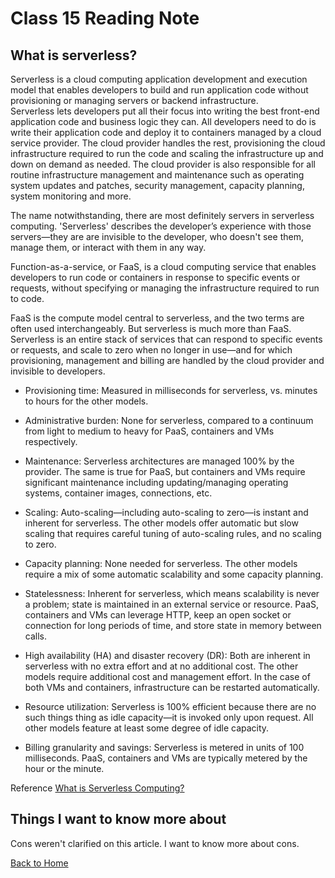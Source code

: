 # Class 15 Reading Note

## What is serverless?

Serverless is a cloud computing application development and execution model that enables developers to build and run application code without provisioning or managing servers or backend infrastructure.  
Serverless lets developers put all their focus into writing the best front-end application code and business logic they can. All developers need to do is write their application code and deploy it to containers managed by a cloud service provider. The cloud provider handles the rest, provisioning the cloud infrastructure required to run the code and scaling the infrastructure up and down on demand as needed. The cloud provider is also responsible for all routine infrastructure management and maintenance such as operating system updates and patches, security management, capacity planning, system monitoring and more.  

The name notwithstanding, there are most definitely servers in serverless computing. 'Serverless' describes the developer’s experience with those servers—they are are invisible to the developer, who doesn't see them, manage them, or interact with them in any way.  

Function-as-a-service, or FaaS, is a cloud computing service that enables developers to run code or containers in response to specific events or requests, without specifying or managing the infrastructure required to run to code.

FaaS is the compute model central to serverless, and the two terms are often used interchangeably. But serverless is much more than FaaS. Serverless is an entire stack of services that can respond to specific events or requests, and scale to zero when no longer in use—and for which provisioning, management and billing are handled by the cloud provider and invisible to developers.  

- Provisioning time: Measured in milliseconds for serverless, vs. minutes to hours for the other models.

- Administrative burden: None for serverless, compared to a continuum from light to medium to heavy for PaaS, containers and VMs respectively.

- Maintenance: Serverless architectures are managed 100% by the provider. The same is true for PaaS, but containers and VMs require significant maintenance including updating/managing operating systems, container images, connections, etc.

- Scaling: Auto-scaling—including auto-scaling to zero—is instant and inherent for serverless. The other models offer automatic but slow scaling that requires careful tuning of auto-scaling rules, and no scaling to zero.

- Capacity planning: None needed for serverless. The other models require a mix of some automatic scalability and some capacity planning.

- Statelessness: Inherent for serverless, which means scalability is never a problem; state is maintained in an external service or resource. PaaS, containers and VMs can leverage HTTP, keep an open socket or connection for long periods of time, and store state in memory between calls.

- High availability (HA) and disaster recovery (DR): Both are inherent in serverless with no extra effort and at no additional cost. The other models require additional cost and management effort. In the case of both VMs and containers, infrastructure can be restarted automatically.

- Resource utilization: Serverless is 100% efficient because there are no such things thing as idle capacity—it is invoked only upon request. All other models feature at least some degree of idle capacity.

- Billing granularity and savings: Serverless is metered in units of 100 milliseconds. PaaS, containers and VMs are typically metered by the hour or the minute.

Reference [What is Serverless Computing?](https://www.ibm.com/topics/serverless)  

## Things I want to know more about

Cons weren't clarified on this article. I want to know more about cons.

[Back to Home](../../README.md)

